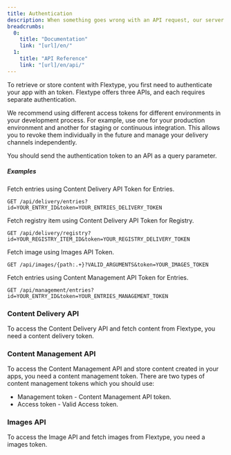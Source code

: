 ```yaml
---
title: Authentication
description: When something goes wrong with an API request, our server generates an error. The error message contains an appropriate HTTP status code in the header and a JSON response in the body.
breadcrumbs:
  0:
    title: "Documentation"
    link: "[url]/en/"
  1:
    title: "API Reference"
    link: "[url]/en/api/"
---
```

To retrieve or store content with Flextype, you first need to authenticate your app with an token. Flextype offers three APIs, and each requires separate authentication.

We recommend using different access tokens for different environments in your development process. For example, use one for your production environment and another for staging or continuous integration. This allows you to revoke them individually in the future and manage your delivery channels independently.

You should send the authentication token to an API as a query parameter.

##### Examples

Fetch entries using Content Delivery API Token for Entries.
```http
GET /api/delivery/entries?id=YOUR_ENTRY_ID&token=YOUR_ENTRIES_DELIVERY_TOKEN
```

Fetch registry item using Content Delivery API Token for Registry.
```http
GET /api/delivery/registry?id=YOUR_REGISTRY_ITEM_ID&token=YOUR_REGISTRY_DELIVERY_TOKEN
```

Fetch image using Images API Token.
```http
GET /api/images/{path:.+}?VALID_ARGUMENTS&token=YOUR_IMAGES_TOKEN
```

Fetch entries using Content Management API Token for Entries.
```http
GET /api/management/entries?id=YOUR_ENTRY_ID&token=YOUR_ENTRIES_MANAGEMENT_TOKEN
```

### Content Delivery API

To access the Content Delivery API and fetch content from Flextype, you need a content delivery token.

### Content Management API

To access the Content Management API and store content created in your apps, you need a content management token. There are two types of content management tokens which you should use:

* Management token - Content Management API token.
* Access token - Valid Access token.

### Images API

To access the Image API and fetch images from Flextype, you need a images token.

